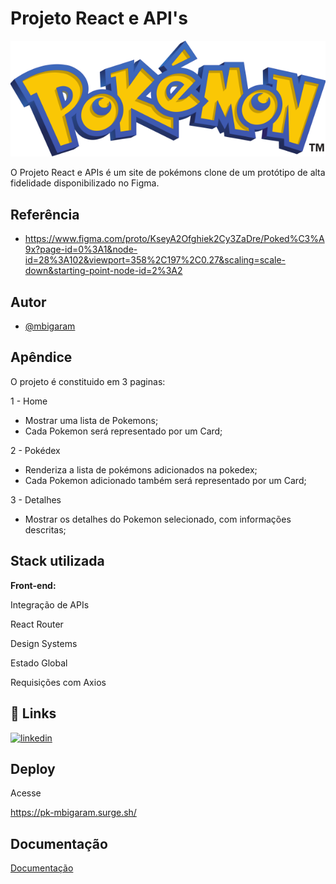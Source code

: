 
# Projeto React e API's

![LabPoke](../mb-pokedex/src/Assets/img/pokemon.svg)

O Projeto React e APIs é um site de pokémons clone de um protótipo de alta fidelidade disponibilizado no Figma.


## Referência

 - https://www.figma.com/proto/KseyA2Ofghiek2Cy3ZaDre/Poked%C3%A9x?page-id=0%3A1&node-id=28%3A102&viewport=358%2C197%2C0.27&scaling=scale-down&starting-point-node-id=2%3A2
 


## Autor

- [@mbigaram](https://github.com/mbigaram)



## Apêndice

O projeto é constituido em 3 paginas:

1 - Home

* Mostrar uma lista de Pokemons;
* Cada Pokemon será representado por um Card;

2 - Pokédex

* Renderiza a lista de pokémons adicionados na pokedex;
* Cada Pokemon adicionado também será representado por um Card;

3 - Detalhes

* Mostrar os detalhes do Pokemon selecionado, com informações descritas; 



## Stack utilizada

**Front-end:** 

Integração de APIs

React Router

Design Systems

Estado Global

Requisições com Axios



## 🔗 Links
[![linkedin](https://img.shields.io/badge/linkedin-0A66C2?style=for-the-badge&logo=linkedin&logoColor=white)](https://www.linkedin.com/in/marcelo-bigaram/)



## Deploy

Acesse

  https://pk-mbigaram.surge.sh/



## Documentação

[Documentação](https://github.com/labenuexercicios/projeto-react-apis)

